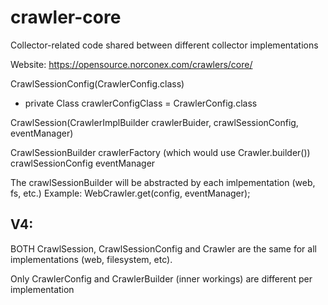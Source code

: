 crawler-core
==============

Collector-related code shared between different collector implementations

Website: https://opensource.norconex.com/crawlers/core/




CrawlSessionConfig(CrawlerConfig.class)
  - private Class crawlerConfigClass = CrawlerConfig.class







CrawlSession(CrawlerImplBuilder crawlerBuider, crawlSessionConfig, eventManager)


CrawlSessionBuilder
   crawlerFactory (which would use Crawler.builder())
   crawlSessionConfig
   eventManager
   
The crawlSessionBuilder will be abstracted by each imlpementation (web, fs, etc.)   Example: WebCrawler.get(config, eventManager);



V4:
------

BOTH CrawlSession, CrawlSessionConfig and Crawler are the same for all implementations (web, filesystem, etc).

Only CrawlerConfig and CrawlerBuilder (inner workings) are different per implementation
